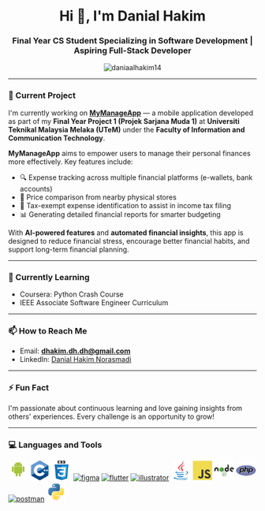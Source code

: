 <h1 align="center">Hi 👋, I'm Danial Hakim</h1>
<h3 align="center">Final Year CS Student Specializing in Software Development | Aspiring Full-Stack Developer</h3>

<p align="center">
  <img src="https://komarev.com/ghpvc/?username=daniaalhakim14&label=Profile%20views&color=0e75b6&style=flat" alt="daniaalhakim14" />
</p>

---

### 🔭 Current Project

I'm currently working on **[MyManageApp](https://github.com/daniaalhakim14/psm1-project)** — a mobile application developed as part of my **Final Year Project 1 (Projek Sarjana Muda 1)** at **Universiti Teknikal Malaysia Melaka (UTeM)** under the **Faculty of Information and Communication Technology**.

**MyManageApp** aims to empower users to manage their personal finances more effectively. Key features include:
- 🔍 Expense tracking across multiple financial platforms (e-wallets, bank accounts)
- 🛒 Price comparison from nearby physical stores
- 🧾 Tax-exempt expense identification to assist in income tax filing
- 📊 Generating detailed financial reports for smarter budgeting

With **AI-powered features** and **automated financial insights**, this app is designed to reduce financial stress, encourage better financial habits, and support long-term financial planning.

---

### 🌱 Currently Learning
- Coursera: Python Crash Course  
- IEEE Associate Software Engineer Curriculum

---

### 📫 How to Reach Me
- Email: **dhakim.dh.dh@gmail.com**
- LinkedIn: [Danial Hakim Norasmadi](https://www.linkedin.com/in/danial-hakim-norasmadi-67b8522a1/)

---

### ⚡ Fun Fact
I'm passionate about continuous learning and love gaining insights from others' experiences. Every challenge is an opportunity to grow!

---

### 💻 Languages and Tools

<p align="left">
  <a href="https://developer.android.com" target="_blank"><img src="https://raw.githubusercontent.com/devicons/devicon/master/icons/android/android-original-wordmark.svg" alt="android" width="40" height="40"/></a>
  <a href="https://www.w3schools.com/cpp/" target="_blank"><img src="https://raw.githubusercontent.com/devicons/devicon/master/icons/cplusplus/cplusplus-original.svg" alt="cplusplus" width="40" height="40"/></a>
  <a href="https://www.w3schools.com/css/" target="_blank"><img src="https://raw.githubusercontent.com/devicons/devicon/master/icons/css3/css3-original-wordmark.svg" alt="css3" width="40" height="40"/></a>
  <a href="https://www.figma.com/" target="_blank"><img src="https://www.vectorlogo.zone/logos/figma/figma-icon.svg" alt="figma" width="40" height="40"/></a>
  <a href="https://flutter.dev" target="_blank"><img src="https://www.vectorlogo.zone/logos/flutterio/flutterio-icon.svg" alt="flutter" width="40" height="40"/></a>
  <a href="https://www.adobe.com/in/products/illustrator.html" target="_blank"><img src="https://www.vectorlogo.zone/logos/adobe_illustrator/adobe_illustrator-icon.svg" alt="illustrator" width="40" height="40"/></a>
  <a href="https://www.java.com" target="_blank"><img src="https://raw.githubusercontent.com/devicons/devicon/master/icons/java/java-original.svg" alt="java" width="40" height="40"/></a>
  <a href="https://developer.mozilla.org/en-US/docs/Web/JavaScript" target="_blank"><img src="https://raw.githubusercontent.com/devicons/devicon/master/icons/javascript/javascript-original.svg" alt="javascript" width="40" height="40"/></a>
  <a href="https://nodejs.org" target="_blank"><img src="https://raw.githubusercontent.com/devicons/devicon/master/icons/nodejs/nodejs-original-wordmark.svg" alt="nodejs" width="40" height="40"/></a>
  <a href="https://www.php.net" target="_blank"><img src="https://raw.githubusercontent.com/devicons/devicon/master/icons/php/php-original.svg" alt="php" width="40" height="40"/></a>
  <a href="https://postman.com" target="_blank"><img src="https://www.vectorlogo.zone/logos/getpostman/getpostman-icon.svg" alt="postman" width="40" height="40"/></a>
  <a href="https://www.python.org" target="_blank"><img src="https://raw.githubusercontent.com/devicons/devicon/master/icons/python/python-original.svg" alt="python" width="40" height="40"/></a>
</p>
